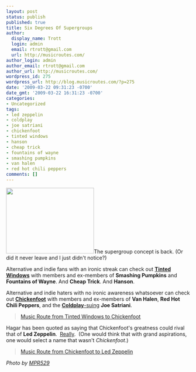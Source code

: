 ```yaml
---
layout: post
status: publish
published: true
title: Six Degrees Of Supergroups
author:
  display_name: Trott
  login: admin
  email: rtrott@gmail.com
  url: http://musicroutes.com/
author_login: admin
author_email: rtrott@gmail.com
author_url: http://musicroutes.com/
wordpress_id: 275
wordpress_url: http://blog.musicroutes.com/?p=275
date: '2009-03-22 09:31:23 -0700'
date_gmt: '2009-03-22 16:31:23 -0700'
categories:
- Uncategorized
tags:
- led zeppelin
- coldplay
- joe satriani
- chickenfoot
- tinted windows
- hanson
- cheap trick
- fountains of wayne
- smashing pumpkins
- van halen
- red hot chili peppers
comments: []
---
```

<p><img class="alignright size-full wp-image-277" src="http://blog.musicroutes.com/wp-content/uploads/2009/03/163736147_0c1cedb791_m.jpg" alt="" width="240" height="180" />The supergroup concept is back.  (Or did it never leave and I just didn't notice?)</p>
<p>Alternative and indie fans with an ironic streak can check out <a href="http://www.myspace.com/tintedwindows" target="_blank"><strong>Tinted Windows</strong></a> with members and ex-members of <strong>Smashing Pumpkins</strong> and <strong>Fountains of Wayne</strong>.  And <strong>Cheap Trick</strong>. And <strong>Hanson</strong>.</p>
<p>Alternative and indie haters with no ironic awareness whatsoever can check out <a href="http://www.myspace.com/thechickenfoot" target="_blank"><strong>Chickenfoot</strong></a> with members and ex-members of <strong>Van Halen</strong>, <strong>Red Hot Chili Peppers</strong>, and the <a href="http://blog.musicroutes.com/?p=200" target="_blank"><strong>Coldplay</strong>-suing</a> <strong>Joe Satriani</strong>.</p>
<blockquote><p><a href="http://musicroutes.com/route.php?musicianName=Tinted+Windows&amp;musicianName2=Chickenfoot" target="_blank">Music Route from Tinted Windows to Chickenfoot</a></p></blockquote>
<p>Hagar has been quoted as saying that Chickenfoot's greatness could rival that of <strong>Led Zeppelin</strong>.  <a href="http://idolator.com/393956/van-hagar-spin+off-could-be-the-new-led-zeppelin" target="_blank">Really</a>.  (One would think that with grand aspirations, one would select a name that wasn't <em>Chickenfoot</em>.)</p>
<blockquote><p><a href="http://musicroutes.com/route.php?musicianName=Chickenfoot&amp;musicianName2=Led+Zeppelin" target="_blank">Music Route from Chickenfoot to Led Zeppelin</a></p></blockquote>
<p><em>Photo by <a href="http://www.flickr.com/photos/crackerbunny/" target="_blank">MPR529</a></em></p>
